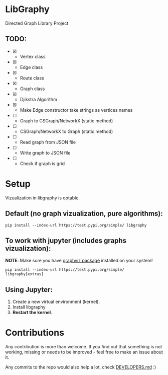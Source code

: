 # LibGraphy
Directed Graph Library Project

## TODO:
* [x] - Vertex class
* [x] - Edge class
* [x] - Route class
* [x] - Graph class
* [x] - Djikstra Algorithm
* [x] - Make Edge constructor take strings as vertices names
* [ ] - Graph to CSGraph/NetworkX (static method)
* [ ] - CSGraph/NetworkX to Graph (static method)
* [ ] - Read graph from JSON file
* [ ] - Write graph to JSON file
* [ ] - Check if graph is grid

# Setup

Vizualization in libgraphy is optable.
## Default (no graph vizualization, pure algorithms):

    pip install --index-url https://test.pypi.org/simple/ libgraphy

## To work with jupyter (includes graphs vizualization):

**NOTE**: Make sure you have [graphviz package](https://www.graphviz.org/download/) installed on your system!

    pip install --index-url https://test.pypi.org/simple/ libgraphy[extras]

## Using Jupyter:

1. Create a new virtual environment (kernel).
2. Install libgraphy 
3. **Restart the kernel**.

# Contributions

Any contribution is more than welcome. If you find out that something is not working, missing or needs to be improved - feel free to make an issue about it.

Any commits to the repo would also help a lot, check [DEVELOPERS.md](DEVELOPERS.md) :)
